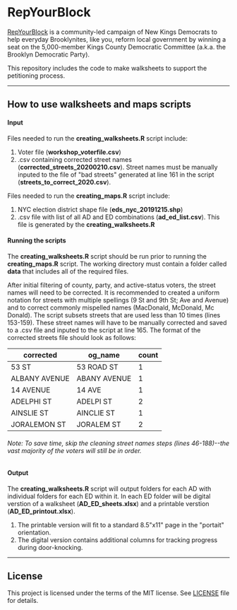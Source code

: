 # RepYourBlock

[RepYourBlock](https://www.repyourblock.com/) is a community-led campaign of New Kings Democrats to help everyday Brooklynites, like you, reform local government by winning a seat on the 5,000-member Kings County Democratic Committee (a.k.a. the Brooklyn Democratic Party).

This repository includes the code to make walksheets to support the petitioning process.

---

## How to use walksheets and maps scripts

#### Input
Files needed to run the **creating_walksheets.R** script include:
  1. Voter file (**workshop_voterfile.csv**)
  2. .csv containing corrected street names (**corrected_streets_20200210.csv**). Street names must be manually inputed to the file of "bad streets" generated at line 161 in the script (**streets_to_correct_2020.csv**).

Files needed to run the **creating_maps.R** script include:
  1. NYC election district shape file (**eds_nyc_20191215.shp**)
  2. .csv file with list of all AD and ED combinations (**ad_ed_list.csv**). This file is generated by the **creating_walksheets.R**

#### Running the scripts
The **creating_walksheets.R** script should be run prior to running the **creating_maps.R** script. The working directory must contain a folder called **data** that includes all of the required files.

After initial filtering of county, party, and active-status voters, the street names will need to be corrected. It is recommended to created a uniform notation for streets with multiple spellings (9 St and 9th St; Ave and Avenue) and to correct commonly mispelled names (MacDonald, McDonald, Mc Donald). The script subsets streets that are used less than 10 times (lines 153-159). These street names will have to be manually corrected and saved to a .csv file and inputed to the script at line 165. The format of the corrected streets file should look as follows:

|corrected	| og_name	| count|
|----------|---------|--------|
|53 ST	| 53 ROAD ST	| 1|
|ALBANY AVENUE	| ABANY AVENUE |	1|
|14 AVENUE	| 14 AVE |	1|
|ADELPHI ST	|ADELPI ST |	2|
|AINSLIE ST	|AINCLIE ST |	1|
|JORALEMON ST|JORALEM ST |	2|

###### Note: To save time, skip the cleaning street names steps (lines 46-188)--the vast majority of the voters will still be in order.

#### Output
The **creating_walksheets.R** script will output folders for each AD with individual folders for each ED within it. In each ED folder will be digital verstion of a walksheet (**AD_ED_sheets.xlsx**) and a printable verstion (**AD_ED_printout.xlsx**).

  1. The printable version will fit to a standard 8.5"x11" page in the "portait" orientation.
  2. The digital version contains additional columns for tracking progress during door-knocking.

---

  ## License

  This project is licensed under the terms of the MIT license.
  See [LICENSE](LICENSE) file for details.
